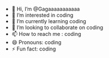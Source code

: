 - 👋 Hi, I’m @Gagaaaaaaaaaaa
- 👀 I’m interested in coding
- 🌱 I’m currently learning coding
- 💞️ I’m looking to collaborate on coding
- 📫 How to reach me : coding
- 😄 Pronouns: coding
- ⚡ Fun fact: coding

<!---
Gagaaaaaaaaaaa/Gagaaaaaaaaaaa is a ✨ special ✨ repository because its `README.md` (this file) appears on your GitHub profile.
You can click the Preview link to take a look at your changes.
--->
